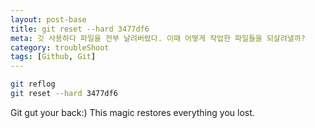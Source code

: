 ```yaml
---
layout: post-base
title: git reset --hard 3477df6
meta: 깃 사용하다 파일을 전부 날려버렸다. 이때 어떻게 작업한 파일들을 되살려낼까?
category: troubleShoot
tags: [Github, Git]
---
```


```bash
git reflog
git reset --hard 3477df6
```

Git gut your back:) This magic restores everything you lost.
